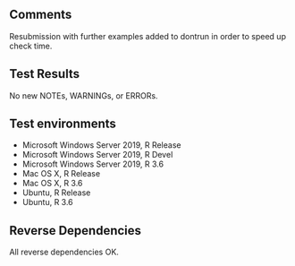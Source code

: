 ## Comments

Resubmission with further examples added to dontrun in order to speed up check time.

## Test Results

No new NOTEs, WARNINGs, or ERRORs.

## Test environments

* Microsoft Windows Server 2019, R Release
* Microsoft Windows Server 2019, R Devel
* Microsoft Windows Server 2019, R 3.6
* Mac OS X, R Release
* Mac OS X, R 3.6
* Ubuntu, R Release
* Ubuntu, R 3.6

## Reverse Dependencies

All reverse dependencies OK.